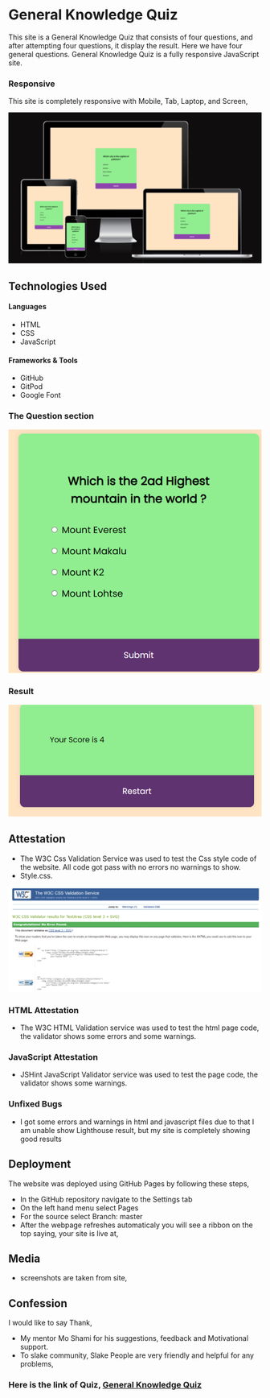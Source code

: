 # General Knowledge Quiz

 This site is a General Knowledge Quiz that consists of four questions, and after attempting four questions, it display the result.  Here we have four general questions. General Knowledge Quiz is a fully responsive JavaScript site.

 ### Responsive
  This site is completely responsive with Mobile, Tab, Laptop, and Screen,

![insurting image](/assets/docs/am-i-responsive-quiz.png)

## Technologies Used

#### Languages

* HTML
* CSS
* JavaScript 

#### Frameworks & Tools

* GitHub
* GitPod
* Google Font



### The Question section
![insurting image](/assets/docs/general-knowledge-quizzes.png) 

### Result 
![insurting image](/assets/docs/result-photo.png)


## Attestation
* The W3C Css Validation Service was used to test the Css style code of the website. All code got pass with no errors no warnings to show.
* Style.css.

![insurting image](/assets/docs/css-validation-test.png)

### HTML Attestation

* The W3C HTML Validation service was used to test the html page code, the validator shows some errors and some warnings.

### JavaScript Attestation 

* JSHint JavaScript Validator service was used to test the  page code, the validator shows some warnings.

### Unfixed Bugs

* I got some errors and warnings in html and javascript files due to that I am unable show Lighthouse result, but my site is completely showing good results

## Deployment

The website was deployed using GitHub Pages by following these steps,

* In the GitHub repository navigate to the Settings tab
* On the left hand menu select Pages
* For the source select Branch: master
* After the webpage refreshes automaticaly you will see a ribbon on the top saying, your site is live at,

## Media

* screenshots are taken from site,

## Confession

I would like to say Thank,

* My mentor Mo Shami for his suggestions, feedback and Motivational support.
* To slake community, Slake People are very friendly and helpful for any problems,

### Here is the link of Quiz, [General Knowledge Quiz](https://muzaffar-ahmad10.github.io/Quiz-info/)

